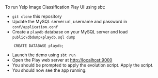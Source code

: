 To run Yelp Image Classification Play UI using sbt:

 * `git clone` this repository
 * Update the MySQL server url, username and password in `conf/application.conf`
 * Create a `playdb` database on your MySQL server and load `public\dbdump\playdb.sql dump`

```mysql
    CREATE DATABASE playdb;
```

 * Launch the demo using `sbt run`
 * Open the Play web server at <http://localhost:9000>
 * You should be prompted to apply the evolution script. Apply the script.
 * You should now see the app running.

